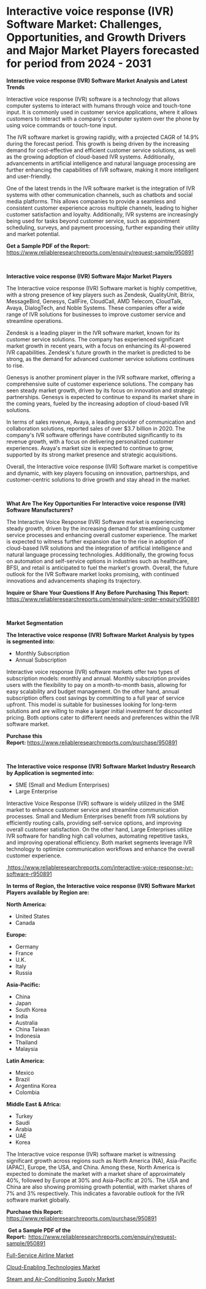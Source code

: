 <p><h1>Interactive voice response (IVR) Software Market: Challenges, Opportunities, and Growth Drivers and Major Market Players forecasted for period from 2024 - 2031</h1></p><p><strong>Interactive voice response (IVR) Software Market Analysis and Latest Trends</strong></p>
<p><p>Interactive voice response (IVR) software is a technology that allows computer systems to interact with humans through voice and touch-tone input. It is commonly used in customer service applications, where it allows customers to interact with a company's computer system over the phone by using voice commands or touch-tone input.</p><p>The IVR software market is growing rapidly, with a projected CAGR of 14.9% during the forecast period. This growth is being driven by the increasing demand for cost-effective and efficient customer service solutions, as well as the growing adoption of cloud-based IVR systems. Additionally, advancements in artificial intelligence and natural language processing are further enhancing the capabilities of IVR software, making it more intelligent and user-friendly.</p><p>One of the latest trends in the IVR software market is the integration of IVR systems with other communication channels, such as chatbots and social media platforms. This allows companies to provide a seamless and consistent customer experience across multiple channels, leading to higher customer satisfaction and loyalty. Additionally, IVR systems are increasingly being used for tasks beyond customer service, such as appointment scheduling, surveys, and payment processing, further expanding their utility and market potential.</p></p>
<p><strong>Get a Sample PDF of the Report:&nbsp;</strong> <a href="https://www.reliableresearchreports.com/enquiry/request-sample/950891">https://www.reliableresearchreports.com/enquiry/request-sample/950891</a></p>
<p>&nbsp;</p>
<p><strong>Interactive voice response (IVR) Software Major Market Players</strong></p>
<p><p>The Interactive voice response (IVR) Software market is highly competitive, with a strong presence of key players such as Zendesk, QualityUnit, Bitrix, MessageBird, Genesys, CallFire, CloudCall, AMD Telecom, CloudTalk, Avaya, DialogTech, and Noble Systems. These companies offer a wide range of IVR solutions for businesses to improve customer service and streamline operations.</p><p>Zendesk is a leading player in the IVR software market, known for its customer service solutions. The company has experienced significant market growth in recent years, with a focus on enhancing its AI-powered IVR capabilities. Zendesk's future growth in the market is predicted to be strong, as the demand for advanced customer service solutions continues to rise.</p><p>Genesys is another prominent player in the IVR software market, offering a comprehensive suite of customer experience solutions. The company has seen steady market growth, driven by its focus on innovation and strategic partnerships. Genesys is expected to continue to expand its market share in the coming years, fueled by the increasing adoption of cloud-based IVR solutions.</p><p>In terms of sales revenue, Avaya, a leading provider of communication and collaboration solutions, reported sales of over $3.7 billion in 2020. The company's IVR software offerings have contributed significantly to its revenue growth, with a focus on delivering personalized customer experiences. Avaya's market size is expected to continue to grow, supported by its strong market presence and strategic acquisitions.</p><p>Overall, the Interactive voice response (IVR) Software market is competitive and dynamic, with key players focusing on innovation, partnerships, and customer-centric solutions to drive growth and stay ahead in the market.</p></p>
<p>&nbsp;</p>
<p><strong>What Are The Key Opportunities For Interactive voice response (IVR) Software Manufacturers?</strong></p>
<p><p>The Interactive Voice Response (IVR) Software market is experiencing steady growth, driven by the increasing demand for streamlining customer service processes and enhancing overall customer experience. The market is expected to witness further expansion due to the rise in adoption of cloud-based IVR solutions and the integration of artificial intelligence and natural language processing technologies. Additionally, the growing focus on automation and self-service options in industries such as healthcare, BFSI, and retail is anticipated to fuel the market's growth. Overall, the future outlook for the IVR Software market looks promising, with continued innovations and advancements shaping its trajectory.</p></p>
<p><strong>Inquire or Share Your Questions If Any Before Purchasing This Report:</strong> <a href="https://www.reliableresearchreports.com/enquiry/pre-order-enquiry/950891">https://www.reliableresearchreports.com/enquiry/pre-order-enquiry/950891</a></p>
<p>&nbsp;</p>
<p><strong>Market Segmentation</strong></p>
<p><strong>The Interactive voice response (IVR) Software Market Analysis by types is segmented into:</strong></p>
<p><ul><li>Monthly Subscription</li><li>Annual Subscription</li></ul></p>
<p><p>Interactive voice response (IVR) software markets offer two types of subscription models: monthly and annual. Monthly subscription provides users with the flexibility to pay on a month-to-month basis, allowing for easy scalability and budget management. On the other hand, annual subscription offers cost savings by committing to a full year of service upfront. This model is suitable for businesses looking for long-term solutions and are willing to make a larger initial investment for discounted pricing. Both options cater to different needs and preferences within the IVR software market.</p></p>
<p><strong>Purchase this Report:&nbsp;</strong><a href="https://www.reliableresearchreports.com/purchase/950891">https://www.reliableresearchreports.com/purchase/950891</a></p>
<p>&nbsp;</p>
<p><strong>The Interactive voice response (IVR) Software Market Industry Research by Application is segmented into:</strong></p>
<p><ul><li>SME (Small and Medium Enterprises)</li><li>Large Enterprise</li></ul></p>
<p><p>Interactive Voice Response (IVR) software is widely utilized in the SME market to enhance customer service and streamline communication processes. Small and Medium Enterprises benefit from IVR solutions by efficiently routing calls, providing self-service options, and improving overall customer satisfaction. On the other hand, Large Enterprises utilize IVR software for handling high call volumes, automating repetitive tasks, and improving operational efficiency. Both market segments leverage IVR technology to optimize communication workflows and enhance the overall customer experience.</p></p>
<p><a href="https://www.reliableresearchreports.com/interactive-voice-response-ivr-software-r950891">&nbsp;https://www.reliableresearchreports.com/interactive-voice-response-ivr-software-r950891</a></p>
<p><strong>In terms of Region, the Interactive voice response (IVR) Software Market Players available by Region are:</strong></p>
<p>
    <p> <strong> North America: </strong>
        <ul>
            <li>United States</li>
            <li>Canada</li>
        </ul>
        </p> 
    <p> <strong> Europe: </strong>
        <ul>
            <li>Germany</li>
            <li>France</li>
            <li>U.K.</li>
            <li>Italy</li>
            <li>Russia</li>
        </ul>
        </p> 
    <p> <strong> Asia-Pacific: </strong>
        <ul>
            <li>China</li>
            <li>Japan</li>
            <li>South Korea</li>
            <li>India</li>
            <li>Australia</li>
            <li>China Taiwan</li>
            <li>Indonesia</li>
            <li>Thailand</li>
            <li>Malaysia</li>
        </ul>
        </p> 
    <p> <strong> Latin America: </strong>
        <ul>
            <li>Mexico</li>
            <li>Brazil</li>
            <li>Argentina Korea</li>
            <li>Colombia</li>
        </ul>
        </p> 
    <p> <strong> Middle East & Africa: </strong>
        <ul>
            <li>Turkey</li>
            <li>Saudi</li>
            <li>Arabia</li>
            <li>UAE</li>
            <li>Korea</li>
        </ul>
    </p>
    </p>
<p><p>The Interactive voice response (IVR) software market is witnessing significant growth across regions such as North America (NA), Asia-Pacific (APAC), Europe, the USA, and China. Among these, North America is expected to dominate the market with a market share of approximately 40%, followed by Europe at 30% and Asia-Pacific at 20%. The USA and China are also showing promising growth potential, with market shares of 7% and 3% respectively. This indicates a favorable outlook for the IVR software market globally.</p></p>
<p><strong>Purchase this Report: </strong><a href="https://www.reliableresearchreports.com/purchase/950891">https://www.reliableresearchreports.com/purchase/950891</a></p>
<p>&nbsp;<strong>Get a Sample PDF of the Report:&nbsp;&nbsp;</strong><a href="https://www.reliableresearchreports.com/enquiry/request-sample/950891">https://www.reliableresearchreports.com/enquiry/request-sample/950891</a></p>
<p><strong></strong></p>
<p><p><a href="https://github.com/mauripalmi/Market-Research-Report-List-4/blob/main/full-service-airline-market.md">Full-Service Airline Market</a></p><p><a href="https://github.com/gulaimolin/Market-Research-Report-List-5/blob/main/cloud-enabling-technologies-market.md">Cloud-Enabling Technologies Market</a></p><p><a href="https://github.com/nicoletavirag/Market-Research-Report-List-4/blob/main/steam-and-air-conditioning-supply-market.md">Steam and Air-Conditioning Supply Market</a></p></p>